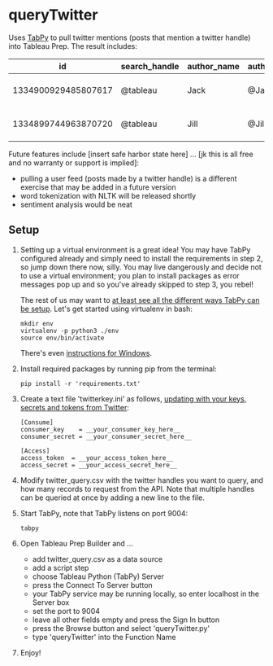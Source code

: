 # queryTwitter
Uses [TabPy](https://github.com/tableau/TabPy) to pull twitter mentions (posts that mention a twitter handle) into Tableau Prep. The result includes:

| id | search_handle | author_name | author_handle | created_at | tweet_text | retweet_count | favorite_count |
| --- | --- | --- | --- | --- | --- | --- | --- |
| 1334900929485807617 | @tableau | Jack | @Jack | 2020-12-04 16:42:37 | The smoke from the outside #wildfires ... https://t.co/qj79wtXZ7o | 15 | 97 |
| 1334899744963870720 | @tableau | Jill | @Jill | 2020-12-04 16:37:55 | biggest #wildfires in California history ... https://t.co/BqRZvnj7Ir | 0 | 0 |

Future features include [insert safe harbor state here] ... [jk this is all free and no warranty or support is implied]:
- pulling a user feed (posts made by a twitter handle) is a different exercise that may be added in a future version
- word tokenization with NLTK will be released shortly
- sentiment analysis would be neat

## Setup
1. Setting up a virtual environment is a great idea! You may have TabPy configured already and simply need to install the requirements in step 2, so jump down there now, silly. You may live dangerously and decide not to use a virtual environment; you plan to install packages as error messages pop up and so you've already skipped to step 3, you rebel!

    The rest of us may want to [at least see all the different ways TabPy can be setup](https://github.com/tableau/TabPy). Let's get started using virtualenv in bash:
    ```
    mkdir env
    virtualenv -p python3 ./env
    source env/bin/activate
    ```
    There's even [instructions for Windows](https://programwithus.com/learn/python/pip-virtualenv-windows).

2. Install required packages by running pip from the terminal: 
    ```
    pip install -r 'requirements.txt'
    ```
3. Create a text file 'twitterkey.ini' as follows, [updating with your keys, secrets and tokens from Twitter](https://developer.twitter.com/en/docs/authentication/oauth-1-0a):
    ```
    [Consume]
    consumer_key    = __your_consumer_key_here__
    consumer_secret = __your_consumer_secret_here__

    [Access]
    access_token  = __your_access_token_here__
    access_secret = __your_access_secret_here__
    ```
4. Modify twitter_query.csv with the twitter handles you want to query, and how many records to request from the API. Note that multiple handles can be queried at once by adding a new line to the file.

5. Start TabPy, note that TabPy listens on port 9004:
    ```
    tabpy
    ```

6. Open Tableau Prep Builder and ...
    - add twitter_query.csv as a data source
    - add a script step
    - choose Tableau Python (TabPy) Server
    - press the Connect To Server button
    - your TabPy service may be running locally, so enter localhost in the Server box
    - set the port to 9004
    - leave all other fields empty and press the Sign In button
    - press the Browse button and select 'queryTwitter.py'
    - type 'queryTwitter' into the Function Name

7. Enjoy!
